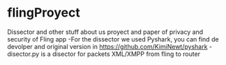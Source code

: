 # flingProyect
Dissector and other stuff about us proyect and paper of privacy and security of Fling app
-For the dissector we used Pyshark, you can find de devolper and original version in https://github.com/KimiNewt/pyshark
-disector.py is a disector for packets XML/XMPP from fling to router